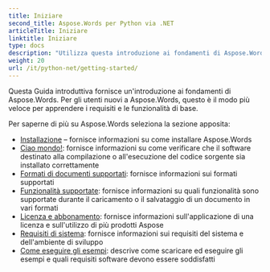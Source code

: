 ```yaml
---
title: Iniziare
second_title: Aspose.Words per Python via .NET
articleTitle: Iniziare
linktitle: Iniziare
type: docs
description: "Utilizza questa introduzione ai fondamenti di Aspose.Words per Python via .NET per iniziare a comprendere il valore di Aspose.Words per la tua azienda."
weight: 20
url: /it/python-net/getting-started/
---
```


Questa Guida introduttiva fornisce un'introduzione ai fondamenti di Aspose.Words. Per gli utenti nuovi a Aspose.Words, questo è il modo più veloce per apprendere i requisiti e le funzionalità di base.

Per saperne di più su Aspose.Words seleziona la sezione apposita:

- [Installazione](/words/it/python-net/installation/) – fornisce informazioni su come installare Aspose.Words
- [Ciao mondo!](/words/it/python-net/hello-world/): fornisce informazioni su come verificare che il software destinato alla compilazione o all'esecuzione del codice sorgente sia installato correttamente
- [Formati di documenti supportati](/words/it/python-net/supported-document-formats/): fornisce informazioni sui formati supportati
- [Funzionalità supportate](/words/it/python-net/features/): fornisce informazioni su quali funzionalità sono supportate durante il caricamento o il salvataggio di un documento in vari formati
- [Licenza e abbonamento](/words/it/python-net/licensing/): fornisce informazioni sull'applicazione di una licenza e sull'utilizzo di più prodotti Aspose
- [Requisiti di sistema](/words/it/python-net/system-requirements/): fornisce informazioni sui requisiti del sistema e dell'ambiente di sviluppo
- [Come eseguire gli esempi](/words/it/python-net/how-to-run-the-examples/): descrive come scaricare ed eseguire gli esempi e quali requisiti software devono essere soddisfatti

